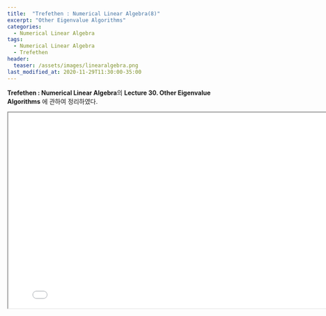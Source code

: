 ```yaml
---
title:  "Trefethen : Numerical Linear Algebra(8)"
excerpt: "Other Eigenvalue Algorithms"
categories:
  - Numerical Linear Algebra
tags:
  - Numerical Linear Algebra
  - Trefethen
header:
  teaser: /assets/images/linearalgebra.png
last_modified_at: 2020-11-29T11:30:00-35:00
---
```


**Trefethen : Numerical Linear Algebra**의 **Lecture 30. Other Eigenvalue Algorithms** 에 관하여 정리하였다.

<iframe src = "/ViewerJS/#../assets/pdf/Lecture 30. Other Eigenvalue Algorithms.pdf" width='800' height='450' allowfullscreen webkitallowfullscreen></iframe>